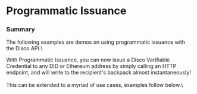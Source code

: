 # Programmatic Issuance

### Summary

The following examples are demos on using programmatic issuance with the Disco API.\


With Programmatic Issuance, you can now issue a Disco Verifiable Credential to any DID or Ethereum address by simply calling an HTTP endpoint, and will write to the recipient's backpack almost instantaneously!\
\
This can be extended to a myriad of use cases, examples follow below.\
